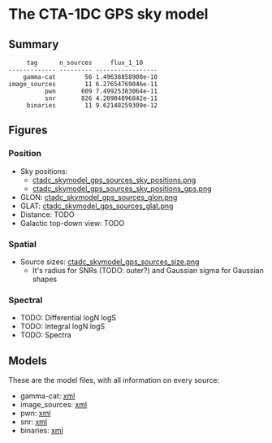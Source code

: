 # The CTA-1DC GPS sky model

## Summary

```
     tag      n_sources     flux_1_10    
------------- --------- -----------------
    gamma-cat        56 1.49638858908e-10
image_sources        11 6.27654769846e-11
          pwn       609 7.49925383064e-11
          snr       826 4.20904896842e-11
     binaries        11 9.62148259309e-12
```

## Figures

### Position

* Sky positions:
  * [ctadc_skymodel_gps_sources_sky_positions.png](ctadc_skymodel_gps_sources_sky_positions.png)
  * [ctadc_skymodel_gps_sources_sky_positions_gps.png](ctadc_skymodel_gps_sources_sky_positions_gps.png)
* GLON: [ctadc_skymodel_gps_sources_glon.png](ctadc_skymodel_gps_sources_glon.png)
* GLAT: [ctadc_skymodel_gps_sources_glat.png](ctadc_skymodel_gps_sources_glat.png)
* Distance: TODO 
* Galactic top-down view: TODO

### Spatial

* Source sizes: [ctadc_skymodel_gps_sources_size.png](ctadc_skymodel_gps_sources_size.png)
  * It's radius for SNRs (TODO: outer?) and Gaussian sigma for Gaussian shapes

### Spectral

* TODO: Differential logN logS
* TODO: Integral logN logS
* TODO: Spectra

## Models

These are the model files, with all information on every source:

* gamma-cat: [xml](../sky_model/gamma-cat/ctadc_skymodel_gps_sources_gamma-cat2.xml)
* image_sources: [xml](../sky_model/image_sources/ctadc_skymodel_gps_sources_images.xml)
* pwn: [xml](../sky_model/pwn/ctadc_skymodel_gps_sources_pwn.xml)
* snr: [xml](../sky_model/snrs/ctadc_skymodel_gps_sources_snr_2.xml)
* binaries: [xml](../sky_model/binaries/ctadc_skymodel_gps_sources_binaries.xml)
